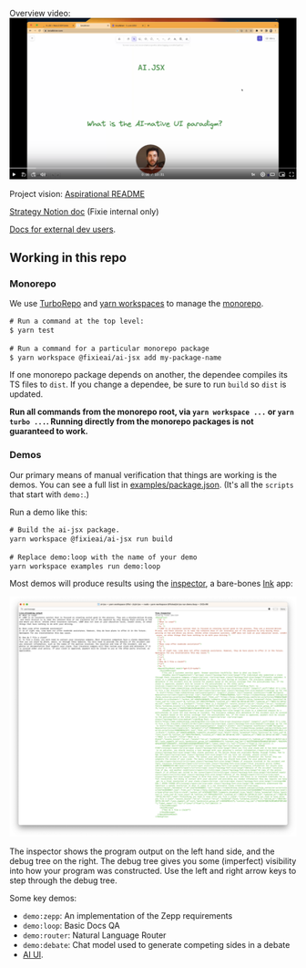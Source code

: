 Overview video: [![Loom video](./docs/loom.png)](https://www.loom.com/share/79ca3706839049a2beaf70f75950f86f)

Project vision: [Aspirational README](./docs/internal/aspirational-readme.md)

[Strategy Notion doc](https://www.notion.so/fixieai/AI-JSX-Design-159fde6bf8d6466487eac3d4ee1f9a93?pvs=4) (Fixie internal only)

[Docs for external dev users](./docs/toc.md).

## Working in this repo

### Monorepo

We use [TurboRepo](https://turbo.build/repo) and [yarn workspaces](https://yarnpkg.com/features/workspaces/#gatsby-focus-wrapper) to manage the [monorepo](https://turbo.build/repo/docs/handbook).

```
# Run a command at the top level:
$ yarn test

# Run a command for a particular monorepo package
$ yarn workspace @fixieai/ai-jsx add my-package-name
```

If one monorepo package depends on another, the dependee compiles its TS files to `dist`. If you change a dependee, be sure to run `build` so `dist` is updated.

**Run all commands from the monorepo root, via `yarn workspace ...` or `yarn turbo ...`. Running directly from the monorepo packages is not guaranteed to work.**

### Demos

Our primary means of manual verification that things are working is the demos. You can see a full list in [examples/package.json](./packages/examples/package.json). (It's all the `scripts` that start with `demo:`.)

Run a demo like this:

```
# Build the ai-jsx package.
yarn workspace @fixieai/ai-jsx run build

# Replace demo:loop with the name of your demo
yarn workspace examples run demo:loop
```

Most demos will produce results using the [inspector](./packages/ai-jsx/src/inspector/console.tsx), a bare-bones [Ink](https://github.com/vadimdemedes/ink) app:

![inspector screenshot](./docs/inspector.png)

The inspector shows the program output on the left hand side, and the debug tree on the right. The debug tree gives you some (imperfect) visibility into how your program was constructed. Use the left and right arrow keys to step through the debug tree.

Some key demos:

- `demo:zepp`: An implementation of the Zepp requirements
- `demo:loop`: Basic Docs QA
- `demo:router`: Natural Language Router
- `demo:debate`: Chat model used to generate competing sides in a debate
- [AI UI](./docs/guides/ai-ui.md).

